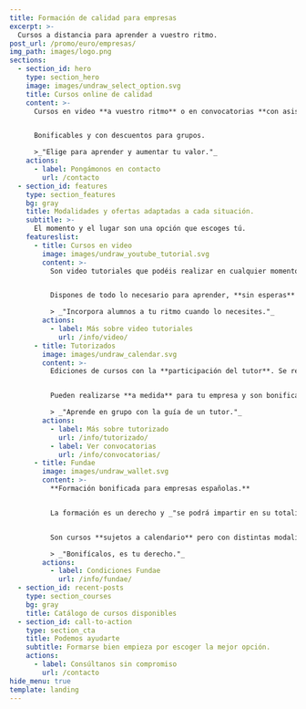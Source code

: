```yaml
---
title: Formación de calidad para empresas
excerpt: >-
  Cursos a distancia para aprender a vuestro ritmo.
post_url: /promo/euro/empresas/
img_path: images/logo.png
sections:
  - section_id: hero
    type: section_hero
    image: images/undraw_select_option.svg
    title: Cursos online de calidad
    content: >-
      Cursos en video **a vuestro ritmo** o en convocatorias **con asistencia** del tutor.


      Bonificables y con descuentos para grupos.

      >_"Elige para aprender y aumentar tu valor."_
    actions:
      - label: Pongámonos en contacto
        url: /contacto
  - section_id: features
    type: section_features
    bg: gray
    title: Modalidades y ofertas adaptadas a cada situación.
    subtitle: >-
      El momento y el lugar son una opción que escoges tú.
    featureslist:
      - title: Cursos en video
        image: images/undraw_youtube_tutorial.svg
        content: >-
          Son video tutoriales que podéis realizar en cualquier momento. Pensados para **optimizar vuestro tiempo** y el dinero.


          Dispones de todo lo necesario para aprender, **sin esperas** ni condiciones.

          > _"Incorpora alumnos a tu ritmo cuando lo necesites."_
        actions:
          - label: Más sobre video tutoriales
            url: /info/video/
      - title: Tutorizados
        image: images/undraw_calendar.svg
        content: >-
          Ediciones de cursos con la **participación del tutor**. Se realizan en fechas determinadas y con **plazas limitadas**.


          Pueden realizarse **a medida** para tu empresa y son bonificables por [_Fundae_](/info/fundae).

          > _"Aprende en grupo con la guía de un tutor."_
        actions:
          - label: Más sobre tutorizado
            url: /info/tutorizado/
          - label: Ver convocatorias
            url: /info/convocatorias/
      - title: Fundae
        image: images/undraw_wallet.svg
        content: >-
          **Formación bonificada para empresas españolas.**


          La formación es un derecho y _"se podrá impartir en su totalidad mediante «aula virtual», considerándose en todo caso como formación presencial"_ **BOE 17/04**


          Son cursos **sujetos a calendario** pero con distintas modalidades adaptables a tus necesidades.

          > _"Bonifícalos, es tu derecho."_
        actions:
          - label: Condiciones Fundae
            url: /info/fundae/
  - section_id: recent-posts
    type: section_courses
    bg: gray
    title: Catálogo de cursos disponibles
  - section_id: call-to-action
    type: section_cta
    title: Podemos ayudarte
    subtitle: Formarse bien empieza por escoger la mejor opción.
    actions:
      - label: Consúltanos sin compromiso
        url: /contacto
hide_menu: true
template: landing
---
```

